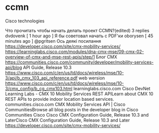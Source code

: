 # ccmn
Cisco technologies

Что прочитать чтобы начать делать проект CCMN?(edited)
3 replies
dvdovenk
[
1 hour ago
]
Я бы советовал начать с PDF'ки
oborysen
[
45 minutes ago
]
@pgritsen
Ось деякі посилання
https://developer.cisco.com/site/cmx-mobility-services/
https://learninglabs.cisco.com/modules/dna-cmx-mse/09-cmx-02-overview-of-cmx-and-mse-rest-apis/step/1
Блог CMX
https://communities.cisco.com/community/developer/mobility-services-api/blog
API Guide, Release 10.3
https://www.cisco.com/c/en/us/td/docs/wireless/mse/10-3/api/b_cmx_103_api_reference.pdf
web wersion
https://www.cisco.com/c/en/us/td/docs/wireless/mse/10-3/cmx_config/b_cg_cmx103.html
learninglabs.cisco.com
Cisco DevNet Learning Labs - CMX 10 Mobility Services REST APILearn about CMX 10 REST APIs to provide indoor location based services.
communities.cisco.com
CMX Mobility Services API | Cisco CommunitiesBrowse all blog posts in the developer blog in Cisco Communities
Cisco
Cisco CMX Configuration Guide, Release 10.3 and LaterCisco CMX Configuration Guide, Release 10.3 and Later
​
https://developer.cisco.com/site/cmx-mobility-services/
